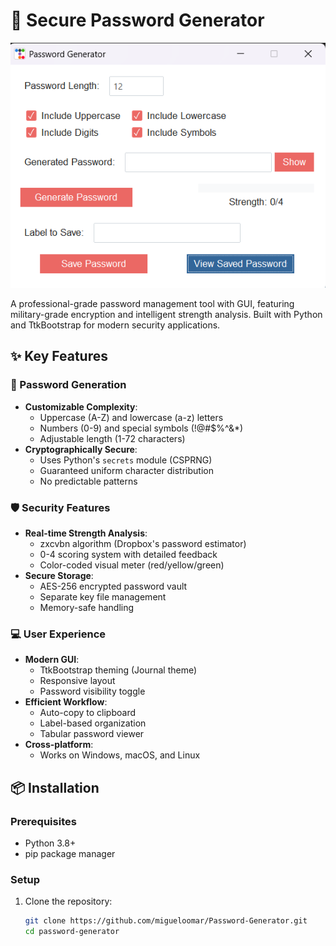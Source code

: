 # 🔐 Secure Password Generator

![Application Screenshot](image.png) 

A professional-grade password management tool with GUI, featuring military-grade encryption and intelligent strength analysis. Built with Python and TtkBootstrap for modern security applications.

## ✨ Key Features

### 🔑 Password Generation
- **Customizable Complexity**:
  - Uppercase (A-Z) and lowercase (a-z) letters
  - Numbers (0-9) and special symbols (!@#$%^&*)
  - Adjustable length (1-72 characters)
- **Cryptographically Secure**:
  - Uses Python's `secrets` module (CSPRNG)
  - Guaranteed uniform character distribution
  - No predictable patterns

### 🛡️ Security Features
- **Real-time Strength Analysis**:
  - zxcvbn algorithm (Dropbox's password estimator)
  - 0-4 scoring system with detailed feedback
  - Color-coded visual meter (red/yellow/green)
- **Secure Storage**:
  - AES-256 encrypted password vault
  - Separate key file management
  - Memory-safe handling

### 💻 User Experience
- **Modern GUI**:
  - TtkBootstrap theming (Journal theme)
  - Responsive layout
  - Password visibility toggle
- **Efficient Workflow**:
  - Auto-copy to clipboard
  - Label-based organization
  - Tabular password viewer
- **Cross-platform**:
  - Works on Windows, macOS, and Linux

## 📦 Installation

### Prerequisites
- Python 3.8+
- pip package manager

### Setup
1. Clone the repository:
   ```bash
   git clone https://github.com/migueloomar/Password-Generator.git
   cd password-generator